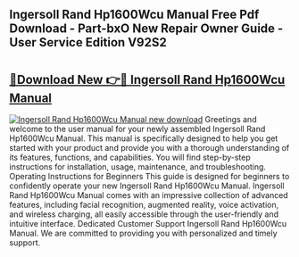 ## Ingersoll Rand Hp1600Wcu Manual Free Pdf Download - Part-bxO New Repair Owner Guide - User Service Edition V92S2

# <h2><a href="http://bc6724.oget.top/?id=Ingersoll+Rand+Hp1600Wcu+Manual">🔗Download New 👉🔴 Ingersoll Rand Hp1600Wcu Manual</a></h2>

[![Ingersoll Rand Hp1600Wcu Manual new download](https://i.imgur.com/5g1atiW.png)](http://bc6724.oget.top/?id=Ingersoll+Rand+Hp1600Wcu+Manual)
Greetings and welcome to the user manual for your newly assembled Ingersoll Rand Hp1600Wcu Manual. This manual is specifically designed to help you get started with your product and provide you with a thorough understanding of its features, functions, and capabilities. You will find step-by-step instructions for installation, usage, maintenance, and troubleshooting. Operating Instructions for Beginners This guide is designed for beginners to confidently operate your new Ingersoll Rand Hp1600Wcu Manual. Ingersoll Rand Hp1600Wcu Manual comes with an impressive collection of advanced features, including facial recognition, augmented reality, voice activation, and wireless charging, all easily accessible through the user-friendly and intuitive interface. Dedicated Customer Support Ingersoll Rand Hp1600Wcu Manual. We are committed to providing you with personalized and timely support.
